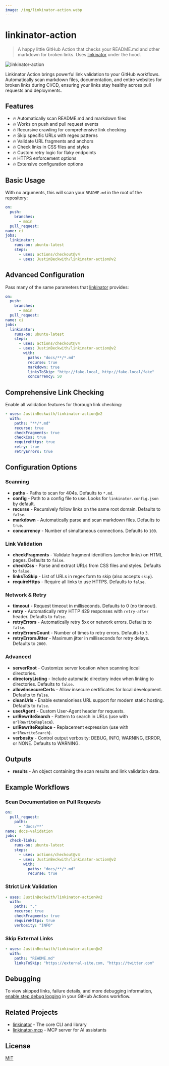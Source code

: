 ```yaml
---
image: /img/linkinator-action.webp
---
```


# linkinator-action

> A happy little GitHub Action that checks your README.md and other markdown for broken links. Uses [linkinator](https://github.com/JustinBeckwith/linkinator) under the hood.

![linkinator-action](/img/linkinator-action.webp)

Linkinator Action brings powerful link validation to your GitHub workflows. Automatically scan markdown files, documentation, and entire websites for broken links during CI/CD, ensuring your links stay healthy across pull requests and deployments.

## Features

- 🔥 Automatically scan README.md and markdown files
- 🔥 Works on push and pull request events
- 🔥 Recursive crawling for comprehensive link checking
- 🔥 Skip specific URLs with regex patterns
- 🔥 Validate URL fragments and anchors
- 🔥 Check links in CSS files and styles
- 🔥 Custom retry logic for flaky endpoints
- 🔥 HTTPS enforcement options
- 🔥 Extensive configuration options

## Basic Usage

With no arguments, this will scan your `README.md` in the root of the repository:

```yaml
on:
  push:
    branches:
      - main
  pull_request:
name: ci
jobs:
  linkinator:
    runs-on: ubuntu-latest
    steps:
      - uses: actions/checkout@v4
      - uses: JustinBeckwith/linkinator-action@v2
```

## Advanced Configuration

Pass many of the same parameters that [linkinator](https://github.com/JustinBeckwith/linkinator) provides:

```yaml
on:
  push:
    branches:
      - main
  pull_request:
name: ci
jobs:
  linkinator:
    runs-on: ubuntu-latest
    steps:
      - uses: actions/checkout@v4
      - uses: JustinBeckwith/linkinator-action@v2
        with:
          paths: "docs/**/*.md"
          recurse: true
          markdown: true
          linksToSkip: "http://fake.local, http://fake.local/fake"
          concurrency: 50
```

## Comprehensive Link Checking

Enable all validation features for thorough link checking:

```yaml
- uses: JustinBeckwith/linkinator-action@v2
  with:
    paths: "**/*.md"
    recurse: true
    checkFragments: true
    checkCss: true
    requireHttps: true
    retry: true
    retryErrors: true
```

## Configuration Options

### Scanning

- **paths** - Paths to scan for 404s. Defaults to `*.md`.
- **config** - Path to a config file to use. Looks for `linkinator.config.json` by default.
- **recurse** - Recursively follow links on the same root domain. Defaults to `false`.
- **markdown** - Automatically parse and scan markdown files. Defaults to `true`.
- **concurrency** - Number of simultaneous connections. Defaults to `100`.

### Link Validation

- **checkFragments** - Validate fragment identifiers (anchor links) on HTML pages. Defaults to `false`.
- **checkCss** - Parse and extract URLs from CSS files and styles. Defaults to `false`.
- **linksToSkip** - List of URLs in regex form to skip (also accepts `skip`).
- **requireHttps** - Require all links to use HTTPS. Defaults to `false`.

### Network & Retry

- **timeout** - Request timeout in milliseconds. Defaults to 0 (no timeout).
- **retry** - Automatically retry HTTP 429 responses with `retry-after` header. Defaults to `false`.
- **retryErrors** - Automatically retry 5xx or network errors. Defaults to `false`.
- **retryErrorsCount** - Number of times to retry errors. Defaults to `3`.
- **retryErrorsJitter** - Maximum jitter in milliseconds for retry delays. Defaults to `2000`.

### Advanced

- **serverRoot** - Customize server location when scanning local directories.
- **directoryListing** - Include automatic directory index when linking to directories. Defaults to `false`.
- **allowInsecureCerts** - Allow insecure certificates for local development. Defaults to `false`.
- **cleanUrls** - Enable extensionless URL support for modern static hosting. Defaults to `false`.
- **userAgent** - Custom User-Agent header for requests.
- **urlRewriteSearch** - Pattern to search in URLs (use with `urlRewriteReplace`).
- **urlRewriteReplace** - Replacement expression (use with `urlRewriteSearch`).
- **verbosity** - Control output verbosity: DEBUG, INFO, WARNING, ERROR, or NONE. Defaults to WARNING.

## Outputs

- **results** - An object containing the scan results and link validation data.

## Example Workflows

### Scan Documentation on Pull Requests

```yaml
on:
  pull_request:
    paths:
      - 'docs/**'
name: docs-validation
jobs:
  check-links:
    runs-on: ubuntu-latest
    steps:
      - uses: actions/checkout@v4
      - uses: JustinBeckwith/linkinator-action@v2
        with:
          paths: "docs/**/*.md"
          recurse: true
```

### Strict Link Validation

```yaml
- uses: JustinBeckwith/linkinator-action@v2
  with:
    paths: "."
    recurse: true
    checkFragments: true
    requireHttps: true
    verbosity: "INFO"
```

### Skip External Links

```yaml
- uses: JustinBeckwith/linkinator-action@v2
  with:
    paths: "README.md"
    linksToSkip: "https://external-site.com, ^https://twitter.com"
```

## Debugging

To view skipped links, failure details, and more debugging information, [enable step debug logging](https://docs.github.com/en/actions/managing-workflow-runs/enabling-debug-logging#enabling-step-debug-logging) in your GitHub Actions workflow.

## Related Projects

- [linkinator](https://github.com/JustinBeckwith/linkinator) - The core CLI and library
- [linkinator-mcp](https://github.com/JustinBeckwith/linkinator-mcp) - MCP server for AI assistants

## License

[MIT](https://github.com/JustinBeckwith/linkinator-action/blob/main/LICENSE)
